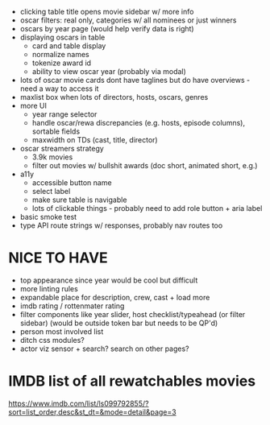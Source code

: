 - clicking table title opens movie sidebar w/ more info
- oscar filters: real only, categories w/ all nominees or just winners
- oscars by year page (would help verify data is right)
- displaying oscars in table
  - card and table display
  - normalize names
  - tokenize award id
  - ability to view oscar year (probably via modal)
- lots of oscar movie cards dont have taglines but do have overviews - need a way to access it
- maxlist box when lots of directors, hosts, oscars, genres
- more UI
  - year range selector
  - handle oscar/rewa discrepancies (e.g. hosts, episode columns), sortable fields
  - maxwidth on TDs (cast, title, director)
- oscar streamers strategy
  - 3.9k movies
  - filter out movies w/ bullshit awards (doc short, animated short, e.g.)
- a11y
  - accessible button name
  - select label
  - make sure table is navigable
  - lots of clickable things - probably need to add role button + aria label
- basic smoke test
- type API route strings w/ responses, probably nav routes too

# NICE TO HAVE

- top appearance since year would be cool but difficult
- more linting rules
- expandable place for description, crew, cast + load more
- imdb rating / rottenmater rating
- filter components like year slider, host checklist/typeahead (or filter sidebar) (would be outside token bar but needs to be QP'd)
- person most involved list
- ditch css modules?
- actor viz sensor + search? search on other pages?

# IMDB list of all rewatchables movies

https://www.imdb.com/list/ls099792855/?sort=list_order,desc&st_dt=&mode=detail&page=3
